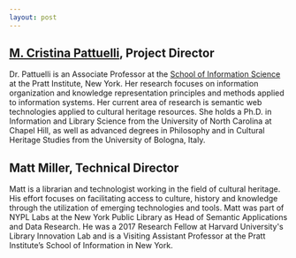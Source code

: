 ```yaml
---
layout: post
---
```


## [M. Cristina Pattuelli](https://cristinapattuelli.com/), Project Director
Dr. Pattuelli is an Associate Professor at the [School of Information Science](https://www.pratt.edu/academics/information-and-library-sciences/) at the Pratt Institute, New York. Her research focuses on information organization and knowledge representation principles and methods applied to information systems. Her current area of research is semantic web technologies applied to cultural heritage resources. She holds a Ph.D. in Information and Library Science from the University of North Carolina at Chapel Hill, as well as advanced degrees in Philosophy and in Cultural Heritage Studies from the University of Bologna, Italy.

## Matt Miller, Technical Director
Matt is a librarian and technologist working in the field of cultural heritage. His effort focuses on facilitating access to culture, history and knowledge through the utilization of emerging technologies and tools. Matt was part of NYPL Labs at the New York Public Library as Head of Semantic Applications and Data Research. He was a 2017 Research Fellow at Harvard University's Library Innovation Lab and is a Visiting Assistant Professor at the Pratt Institute’s School of Information in New York.
